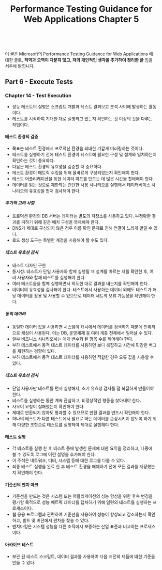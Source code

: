 ﻿---
layout: post
title: "Performance Testing Guidance for Web Applications Chapter 5"
---
<br/>

이 글은 Microsoft의 Performance Testing Guidance for Web Applications 에 대한 글로, **직역과 오역이 다분히 많고, 저의 개인적인 생각을 추가하여 정리한 글** 임을 서두에 밝힙니다.

## Part 6 - Execute Tests

### Chapter 14 - Test Execution
- 성능 테스트의 실행은 스크립트 개발과 테스트 결과보고 분석 사이에 발생하는 활동이다.
- 테스트를 시작하여 기대한 대로 실행되고 있는지 확인하는 것 이상의 것을 다루는 작업이다.

#### 테스트 환경의 검증
- 목표는 테스트 환경에서 프로덕션 환경을 최대한 가깝게 미러링하는 것이다.
- 테스트를 실행하기 전에 테스트 환경이 테스트에 필요한 구성 및 설계와 일치하는지 확인하는 것이 중요하다.
- 다음은 테스트 환경의 유효성을 검증할 때 중요하다.
 - 테스트 환경이 메트릭 수집을 위해 올바르게 구성되었는지 확인해야 한다.
 - 테스트 어플리케이션을 위한 데이터 피드를 만드는 데 많은 시간을 할애해야 한다.
 - 데이터를 읽는 것으로 제한되는 간단한 사용 시나리오를 실행해서 데이터베이스 시나리오의 유효성을 먼저 검사해야 한다.

##### 추가적 고려 사항
- 프로덕션 환경의 DB 서버는 데이터는 별도의 저장소를 사용하고 있다. 부정확한 결과를 피하기 위해 같은 배치 구성을 복제해야 한다.
- DNS가 제대로 구성되지 않은 경우 이름 확인 문제로 인해 연결이 느리게 열릴 수 있다.
- 로드 생성 도구는 특별한 계정을 사용해야 할 수도 있다.

##### 테스트 유효성 검사
- 테스트 디자인 구현
- 동시성: 테스트가 단일 사용자와 함께 실행될 때 설계를 따르는 지를 확인한 후, 여러 사용자와 함께 테스트를 실행해야 한다.
- 여러 테스트들을 함께 실행하면서 의도한 대로 결과를 내는지를 확인해야 한다.
- 데이터의 유효성을 검사해야 한다. 테스트에서 사용하는 데이터 외에도 테스트가 해당 데이터를 활용 및 사용할 수 있으므로 데이터 세트의 오류 가능성을 확인해야 한다.

##### 동적 데이터
- 동일한 데이터 값을 사용하면 시스템이 캐시에서 데이터를 검색하기 때문에 인위적으로 캐싱이 사용된다. 이는 DB, 운영체제 등 여러 계층 전체에서 일어날 수 있다.
- 일부 비즈니스 시나리오세는 매개 변수화 된 항목 수를 제어해야 한다.
- 부하 테스트에서 동적 테스트 데이터를 사용하면 보다 복잡하고 시간에 민감한 버그를 재현하는 경향이 있다.
- 부하 테스트에서 동적 테스트 데이터를 사용하면 적합한 경우 오류 값을 사용할 수 있다.

##### 테스트 유효성 검사
- 단일 사용자만 테스트를 먼저 실행해서, 초기 유효성 검사를 덜 복잡하게 만들어야 한다.
- 테스트를 실행하는 동안 계속 관찰하고, 비정상적인 행동을 찾아내야 한다.
- 사우이 요청이 실패했는지 확인해야 한다.
- 제대로 반환되지 않아도 통과할 수 있으므로 반환 결과를 반드시 확인해야 한다.
- 하나의 테스트가 다른 테스트에서 필요로 하는 데이터를 손상시키지 않도록 하기 위해 다양한 조합으로 테스트를 실행하여 제대로 실행해야 한다.

#### 테스트 실행
- 각 테스트를 실행 한 후 테스트 중에 발생한 문제에 대한 요약을 정리하고, 나중에 볼 수 있도록 로그에 이런 설명을 추가해야 한다.
- 이 주석은 네트워크, 디비, 시스템 등에 대한 로그를 다룰 수 있다.
- 최종 테스트 실행을 완료 한 후 테스트 환경을 해체하기 전에 모든 결과를 저장했는지 확인해야 한다.

#### 기준선의 벤치 마크
- 기준선을 만드는 것은 시스템 또는 어플리케이션의 성능 향상을 위한 후속 변경을 평가할 목적으로 성능 메트릭 데이터를 캡처하기 위해 일련의 테스트를 실행하는 프로세스이다.
- 웹 응용 프로그램과 관련하여 기준선을 사용하여 성능이 향상되고 감소하는지 확인하고, 빌드 및 버전에서 편차를 찾을 수 있다.
- 벤치마킹은 시스템 성능을 다른 조직에서 보증하는 산업 표준과 비교하는 프로세스이다.

#### 아카이브 테스트
- 보관 된 테스트 스크립트, 데이터 결과를 사용하여 다음 저전의 제품에 대한 기준을 만들 수 있다.
